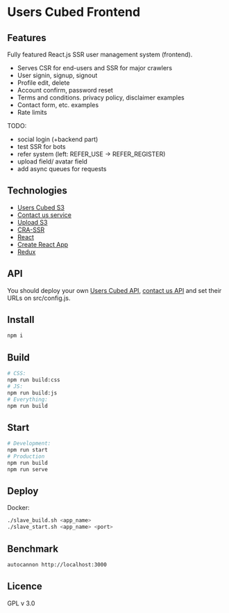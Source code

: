 # Users Cubed Frontend

## Features

Fully featured React.js SSR user management system (frontend).

* Serves CSR for end-users and SSR for major crawlers
* User signin, signup, signout
* Profile edit, delete
* Account confirm, password reset
* Terms and conditions. privacy policy, disclaimer examples
* Contact form, etc. examples
* Rate limits

TODO:

* social login (+backend part)
* test SSR for bots
* refer system (left: REFER_USE -> REFER_REGISTER)
* upload field/ avatar field
* add async queues for requests

## Technologies

* [Users Cubed S3](https://github.com/TalaikisInc/users-cubed-s3)
* [Contact us service](https://github.com/TalaikisInc/email_service)
* [Upload S3](https://github.com/TalaikisInc/upload-service-s3)
* [CRA-SSR](https://github.com/cereallarceny/cra-ssr)
* [React](https://github.com/facebook/react)
* [Create React App](https://github.com/facebook/create-react-app)
* [Redux](https://github.com/reduxjs/redux)

## API

You should deploy your own [Users Cubed API](https://github.com/TalaikisInc/users-cubed-s3), [contact us API](https://github.com/TalaikisInc/email_service) and set their URLs on src/config.js.

## Install

```bash
npm i
```

## Build

```bash
# CSS:
npm run build:css
# JS:
npm run build:js
# Everything:
npm run build
```

## Start

```bash
# Development:
npm run start
# Production
npm run build
npm run serve
```

## Deploy

Docker:

```bash
./slave_build.sh <app_name>
./slave_start.sh <app_name> <port>
```

## Benchmark

```bash
autocannon http://localhost:3000
```

## Licence

GPL v 3.0

